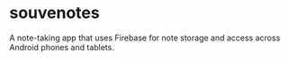 # souvenotes
A note-taking app that uses Firebase for note storage and access across Android phones and tablets.
